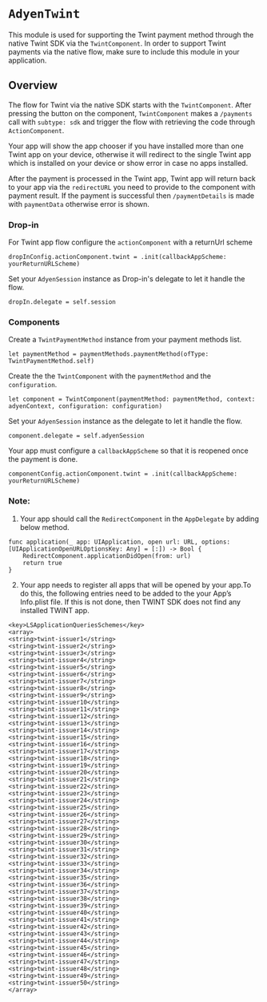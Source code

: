 # ``AdyenTwint``

This module is used for supporting the Twint payment method through the native Twint SDK via the `TwintComponent`. In order to support Twint payments via the native flow, make sure to include this module in your application.

## Overview

The flow for Twint via the native SDK starts with the `TwintComponent`. After pressing the button on the component, `TwintComponent` makes a `/payments` call with `subtype: sdk` and trigger the flow with retrieving the code through `ActionComponent`.

Your app will show the app chooser if you have installed more than one Twint app on your device, otherwise it will redirect to the single Twint app which is installed on your device or show error in case no apps installed.

After the payment is processed in the Twint app, Twint app will return back to your app via the `redirectURL` you need to provide to the component with payment result. If the payment is successful then `/paymentDetails` is made with `paymentData` otherwise error is shown.

### Drop-in
For Twint app flow configure the `actionComponent` with a returnUrl scheme
```
dropInConfig.actionComponent.twint = .init(callbackAppScheme: yourReturnURLScheme)
```

Set your `AdyenSession` instance as Drop-in's delegate to let it handle the flow.
```
dropIn.delegate = self.session
```

### Components
Create a `TwintPaymentMethod` instance from your payment methods list.
```
let paymentMethod = paymentMethods.paymentMethod(ofType: TwintPaymentMethod.self)
```

Create the the `TwintComponent` with the `paymentMethod` and the `configuration`.
```
let component = TwintComponent(paymentMethod: paymentMethod, context: adyenContext, configuration: configuration)
```

Set your `AdyenSession` instance as the delegate to let it handle the flow.
```
component.delegate = self.adyenSession
```

Your app must configure a `callbackAppScheme` so that it is reopened once the payment is done.

```
componentConfig.actionComponent.twint = .init(callbackAppScheme: yourReturnURLScheme)
```

### Note:

1. Your app should call the `RedirectComponent` in the `AppDelegate` by adding below method.

```
func application(_ app: UIApplication, open url: URL, options: [UIApplicationOpenURLOptionsKey: Any] = [:]) -> Bool {
    RedirectComponent.applicationDidOpen(from: url)
    return true
}
```

2. Your app needs to register all apps that will be opened by your app.To do
this, the following entries need to be added to the your App’s Info.plist file. If this is not done, then TWINT SDK does not find any installed TWINT app.

```
<key>LSApplicationQueriesSchemes</key>
<array>
<string>twint-issuer1</string>
<string>twint-issuer2</string>
<string>twint-issuer3</string>
<string>twint-issuer4</string>
<string>twint-issuer5</string>
<string>twint-issuer6</string>
<string>twint-issuer7</string>
<string>twint-issuer8</string>
<string>twint-issuer9</string>
<string>twint-issuer10</string>
<string>twint-issuer11</string>
<string>twint-issuer12</string>
<string>twint-issuer13</string>
<string>twint-issuer14</string>
<string>twint-issuer15</string>
<string>twint-issuer16</string>
<string>twint-issuer17</string>
<string>twint-issuer18</string>
<string>twint-issuer19</string>
<string>twint-issuer20</string>
<string>twint-issuer21</string>
<string>twint-issuer22</string>
<string>twint-issuer23</string>
<string>twint-issuer24</string>
<string>twint-issuer25</string>
<string>twint-issuer26</string>
<string>twint-issuer27</string>
<string>twint-issuer28</string>
<string>twint-issuer29</string>
<string>twint-issuer30</string>
<string>twint-issuer31</string>
<string>twint-issuer32</string>
<string>twint-issuer33</string>
<string>twint-issuer34</string>
<string>twint-issuer35</string>
<string>twint-issuer36</string>
<string>twint-issuer37</string>
<string>twint-issuer38</string>
<string>twint-issuer39</string>
<string>twint-issuer40</string>
<string>twint-issuer41</string>
<string>twint-issuer42</string>
<string>twint-issuer43</string>
<string>twint-issuer44</string>
<string>twint-issuer45</string>
<string>twint-issuer46</string>
<string>twint-issuer47</string>
<string>twint-issuer48</string>
<string>twint-issuer49</string>
<string>twint-issuer50</string>
</array>
```
